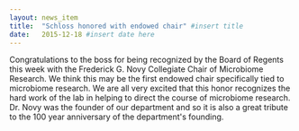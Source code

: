 ```yaml
---
layout: news_item
title:  "Schloss honored with endowed chair" #insert title
date:   2015-12-18 #insert date here
---
```


Congratulations to the boss for being recognized by the Board of Regents this week with the Frederick G. Novy Collegiate Chair of Microbiome Research. We think this may be the first endowed chair specifically tied to microbiome research. We are all very excited that this honor recognizes the hard work of the lab in helping to direct the course of microbiome research. Dr. Novy was the founder of our department and so it is also a great tribute to the 100 year anniversary of the department's founding.
